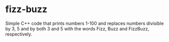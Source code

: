 # fizz-buzz
Simple C++ code that prints numbers 1-100 and replaces numbers divisible by 3, 5 and by both 3 and 5 with the words Fizz, Buzz and FizzBuzz, respectively.
